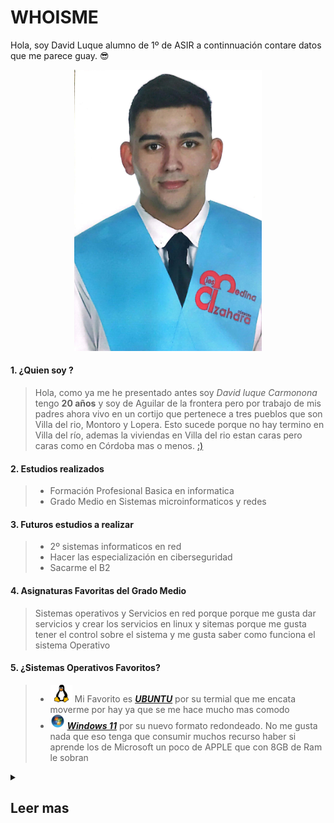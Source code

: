 # WHOISME

<p> Hola, soy David Luque alumno de 1º de ASIR a continnuación contare datos que me parece guay. 😎</p>

<div align="center";  >
 <img src="https://github.com/DavidLuque04/David_luque/blob/main/Imagen%20de%20WhatsApp%202024-07-15%20a%20las%2018.59.45_993aaaa1.jpg" width="300";  />
</div>

#### 1. ¿Quien soy ?

> Hola, como ya me he presentado antes soy _David luque Carmonona_ tengo **20 años** y soy de Aguilar de la frontera pero por trabajo de mis padres ahora vivo en un cortijo que pertenece a tres  pueblos que son Villa del rio, Montoro y Lopera. Esto sucede porque no hay termino en Villa del río, ademas la viviendas en Villa del rio estan caras pero caras como en Córdoba mas o menos. [:)][ubi]
#### 2. Estudios realizados 

>  * Formación Profesional Basica en informatica
>  * Grado Medio en Sistemas microinformaticos y redes


#### 3. Futuros estudios a realizar 
>  * 2º sistemas informaticos en red
>  * Hacer las especialización en ciberseguridad 
>  * Sacarme el B2 

#### 4. Asignaturas Favoritas del Grado Medio 
 
> Sistemas operativos y Servicios en red porque porque me gusta dar servicios y crear los servicios en linux y sitemas porque me gusta tener el control sobre el sistema y me gusta saber como funciona el sistema Operativo 

#### 5. ¿Sistemas Operativos Favoritos?
>  * ![Logo][LogoL] Mi Favorito es [ _**UBUNTU**_](https://ubuntu.com/) por su termial que me encata moverme por hay ya que se me hace mucho mas comodo
>  *  ![Logo][LogoW] [_**Windows 11**_](https://www.microsoft.com/es-es/windows/windows-11?r=1) por su nuevo formato redondeado. No me gusta nada que eso tenga que consumir muchos recurso haber si aprende los de Microsoft un poco de APPLE que con 8GB de Ram le sobran 



[LogoW]: https://github.com/DavidLuque04/David_luque/blob/main/Logo%20Windows.png 

[LogoL]:https://github.com/DavidLuque04/David_luque/blob/main/png-clipart-linux-linux.png

[ubi]: https://maps.app.goo.gl/E5jg8rxDvD3g5sAn6


<details> 

<summary>

## Leer mas

</summary>

Mi _**cantantes favoritos**_ son:

|  [Rosalia](https://open.spotify.com/intl-es/artist/7ltDVBr6mKbRvohxheJ9h1?si=oVxnjbkVQMuseAlIDeIwgg) | [Judeline](https://open.spotify.com/intl-es/artist/1H6X7yhnXZg73f9bssaj1Q?si=g87JARp8TQiyzKHoZTCZBg) | [Bad Bunny](https://open.spotify.com/intl-es/artist/4q3ewBCX7sLwd24euuV69X?si=eTyJAa97S92PoXZAcEloqw) |
|---------|----------|-----------------|
| ![Rosalia][Rosalia] | ![Judeline][Judeline] | ![Bad Bunny][BadBunny] |
|  [Quevedo](https://open.spotify.com/intl-es/artist/52iwsT98xCoGgiGntTiR7K?si=1kYokUM2Ska9ztsFWk-RHg) |  [Travis Scott](https://open.spotify.com/intl-es/artist/0Y5tJX1MQlPlqiwlOH1tJY?si=Fkbqrwa7S6uAQEjsylGXtw) |  [Danny Ocean](https://open.spotify.com/intl-es/artist/5H1nN1SzW0qNeUEZvuXjAj?si=u4v8G4jlRQWMe6OQMIX8hQ) |
| ![Quevedo][Quevedo] | ![Travis scott][Travisscott] | ![Danny Ocean][Danny] |

[Rosalia]: https://static1.ara.cat/clip/ed7e524c-669f-49b0-8c28-73eb8f408ae7_16-9-aspect-ratio_default_0_x1763y1094.jpg
 
[Judeline]: https://salaelsol.com/wp-content/uploads/2022/03/foto-promo-240x300.jpeg

[BadBunny]: https://lumiere-a.akamaihd.net/v1/images/bad_bunny_2_0f0c9427.jpeg?region=0,0,1280,720&width=960

[Quevedo]: https://estaticosgn-cdn.deia.eus/clip/dafc7d23-be59-406f-8f6f-aef85194caa0_16-9-discover-aspect-ratio_default_1010307.jpg

[Travisscott]: https://media.revistagq.com/photos/616981dc219207ace1a59cb7/16:9/w_2560%2Cc_limit/GettyImages-1340159187.jpg

[Danny]: https://encrypted-tbn0.gstatic.com/images?q=tbn:ANd9GcRy2o4dUIjBsdZSSBEQGhSRBInMo2nRDXW0VA&s

Mi _**Youtuber favoritos**_ son:

<a href='https://www.youtube.com/@Tecnonauta' target='_blank'>
  <img width='30%' src='https://yt3.googleusercontent.com/ytc/AIdro_lMK2MNdC3iWEdsaGshHxrpazF_D8PuvzbbIkRYG7Dpgeg=s900-c-k-c0x00ffffff-no-rj' alt='Tecnonauta' />
</a>
<a href='https://www.youtube.com/channel/UCaY_-ksFSQtTGk0y1HA_3YQ' target='_blank'>
  <img width='30%'  src='https://yt3.googleusercontent.com/pk-jnYnbdNBUKEtBdc3buYbCM0Xu0_TDcVfYON1qAez3CVPbA-FWGyCbF4BaRF1T9MqxjG-mugk=s160-c-k-c0x00ffffff-no-rj' alt='Ibai LLanos' />
</a>
<a href='https://www.youtube.com/user/vegetta777' target='_blank'>
  <img width='30%' src='https://static.wikia.nocookie.net/karmaland/images/9/94/VEGETTA777.jpg/revision/latest?cb=20220912024105&path-prefix=es' alt='Vegetta777' />
</a>
<a href='https://www.youtube.com/@Willyrex' target='_blank'>
  <img width='30%' src='https://pbs.twimg.com/media/DjtbaunWwAIrqD8.jpg' alt='Willyrex' />
</a>
<a href='https://www.youtube.com/@mouredev' target='_blank'>
  <img width='30%'  src='https://yt3.googleusercontent.com/BrHvTVuz3HnKJx656FpXzm_B8il50fI281AC0PtrE7RgHazzPqmUudw7yUzqmnuFsaCp6YkTEQ=s900-c-k-c0x00ffffff-no-rj' alt='MoureDev' />
</a>
<a href='https://www.youtube.com/@midulive' target='_blank'>
  <img width='30%' src='https://yt3.googleusercontent.com/2M4WpEKIJkVbLcp0_WT1fICBre9SxHJQ7x7YjGFsWC_xu81sPMORY9GT3Y-akEB4mpRgyvWwsA=s900-c-k-c0x00ffffff-no-rj' alt='Midulive'/>
</a>
  
</details>



